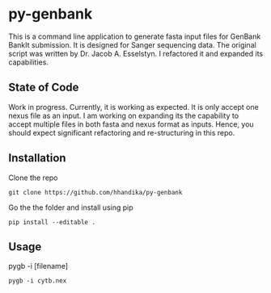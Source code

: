 # py-genbank

This is a command line application to generate fasta input files for GenBank BankIt submission. It is designed for Sanger sequencing data. The original script was written by Dr. Jacob A. Esselstyn. I refactored it and expanded its capabilities. 

## State of Code
Work in progress. Currently, it is working as expected. It is only accept one nexus file as an input. I am working on expanding its the capability to accept multiple files in both fasta and nexus format as inputs. Hence, you should expect significant refactoring and re-structuring in this repo.

## Installation
Clone the repo

```
git clone https://github.com/hhandika/py-genbank
```
Go the the folder and install using pip

```
pip install --editable .
```

## Usage
pygb -i [filename]
```
pygb -i cytb.nex
```


